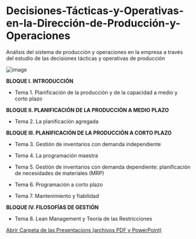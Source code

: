 # Decisiones-Tácticas-y-Operativas-en-la-Dirección-de-Producción-y-Operaciones

Análisis del sistema de producción y operaciones en la empresa a través del estudio de las decisiones tácticas y operativas de producción

![image](https://github.com/user-attachments/assets/4b0c46ee-27a9-4894-89a6-c8c5c975e7ee)


**BLOQUE I. INTRODUCCIÓN**

- Tema 1. Planificación de la producción y de la capacidad a medio y corto plazo

 
 **BLOQUE II. PLANIFICACIÓN DE LA PRODUCCIÓN A MEDIO PLAZO**

- Tema 2. La planificación agregada

 
 **BLOQUE III. PLANIFICACIÓN DE LA PRODUCCIÓN A CORTO PLAZO**
 
- Tema 3. Gestión de inventarios con demanda independiente

- Tema 4. La programación maestra

- Tema 5. Gestión de inventarios con demanda dependiente: planificación de necesidades de materiales (MRP)

- Tema 6. Programación a corto plazo

- Tema 7. Mantenimiento y fiabilidad

 
 **BLOQUE IV. FILOSOFÍAS DE GESTIÓN**
 
 - Tema 8. Lean Management y Teoría de las Restricciones

[Abrir Carpeta de las Presentacions (archivos PDF y PowerPoint)](https://github.com/Painkiller-GH/Decisiones-Tacticas-y-Operativas-en-la-Direccion-de-Produccion-y-Operaciones)

